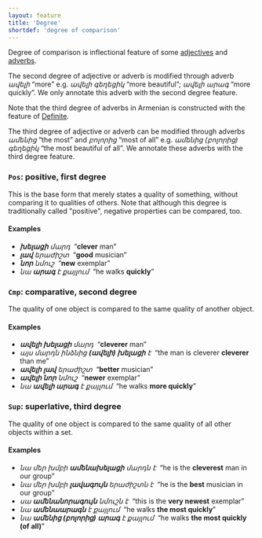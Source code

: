 ```yaml
---
layout: feature
title: 'Degree'
shortdef: 'degree of comparison'
---
```


Degree of comparison is inflectional feature of some [adjectives](hy-pos/ADJ) and [adverbs](hy-pos/ADV).

The second degree of adjective or adverb is modified through adverb _ավելի_ “more” e.g. _ավելի գեղեցիկ_ “more beautiful”; _ավելի արագ_ “more quickly”. We only annotate this adverb with the second degree feature.

Note that the third degree of adverbs in Armenian is constructed with the feature of [Definite](hy-feat/Definite).

The third degree of adjective or adverb can be modified through adverbs _ամենից_ “the most” and _բոլորից_ “most of all” e.g. _ամենից (բոլորից) գեղեցիկ_ “the most beautiful of all”. We annotate these adverbs with the third degree feature.

### `Pos`: positive, first degree

This is the base form that merely states a quality of something, without comparing it to qualities of others. Note that although this
degree is traditionally called "positive", negative properties can be compared, too.

#### Examples

* _<b>խելացի</b> մարդ&nbsp;_ “<b>clever</b> man”
* _<b>լավ</b> երաժիշտ&nbsp;_ “<b>good</b> musician”
* _<b>նոր</b> նմուշ&nbsp;_ “<b>new</b> exemplar”
* _նա <b>արագ</b> է քայլում&nbsp;_ “he walks <b>quickly</b>”

### `Cmp`: comparative, second degree

The quality of one object is compared to the same quality of another object.

#### Examples

* _<b>ավելի խելացի</b> մարդ&nbsp;_ “<b>cleverer</b> man”
* _այս մարդն ինձնից <b>(ավելի) խելացի</b> է&nbsp;_ “the man is cleverer <b>cleverer</b> than me”
* _<b>ավելի լավ</b> երաժիշտ&nbsp;_ “<b>better</b> musician”
* _<b>ավելի նոր</b> նմուշ&nbsp;_ “<b>newer</b> exemplar”
* _նա <b>ավելի արագ</b> է քայլում&nbsp;_ “he walks <b>more quickly</b>”

### `Sup`: superlative, third degree

The quality of one object is compared to the same quality of all other objects within a set.

#### Examples

* _նա մեր խմբի <b>ամենախելացի</b> մարդն է&nbsp;_ “he is the <b>cleverest</b> man in our group”
* _նա մեր խմբի <b>լավագույն</b> երաժիշտն է&nbsp;_ “he is the <b>best</b> musician in our group”
* _սա <b>ամենանորագույն</b> նմուշն է&nbsp;_ “this is the <b>very newest</b> exemplar”
* _նա <b>ամենաարագն</b> է քայլում&nbsp;_ “he walks <b>the most quickly</b>”
* _նա <b>ամենից (բոլորից) արագ</b> է քայլում&nbsp;_ “he walks <b>the most quickly (of all)</b>”
